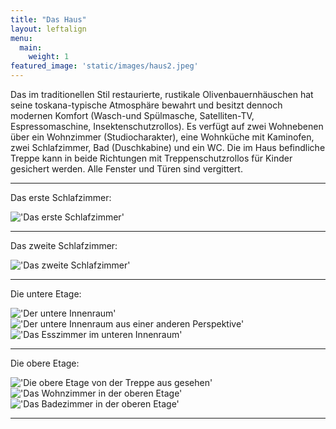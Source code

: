```yaml
---
title: "Das Haus"
layout: leftalign
menu: 
  main:
    weight: 1
featured_image: 'static/images/haus2.jpeg'
---
```

Das im traditionellen Stil restaurierte, rustikale Olivenbauernhäuschen hat seine toskana-typische Atmosphäre bewahrt und besitzt dennoch modernen Komfort (Wasch-und Spülmasche, Satelliten-TV, Espressomaschine, Insektenschutzrollos). Es verfügt auf zwei Wohnebenen über ein Wohnzimmer (Studiocharakter), eine Wohnküche mit Kaminofen, zwei Schlafzimmer, Bad (Duschkabine) und ein WC. Die im Haus befindliche Treppe kann in beide Richtungen mit Treppenschutzrollos für Kinder gesichert werden. Alle Fenster und Türen sind vergittert. 

---


Das erste Schlafzimmer: 

!['Das erste Schlafzimmer'](/static/images/bett.jpeg)
<!--- !['Das erste Schlafzimmer aus einer anderen Perspektive'](/static/images/bett2.jpeg) --->

---

Das zweite Schlafzimmer:


!['Das zweite Schlafzimmer'](/static/images/Schlafzimmer2.jpeg) 
<!--- !['das zweite Schlafzimmer aus einer anderen perspektive'](/static/images/bett4.jpeg) --->

---

Die untere Etage:

!['Der untere Innenraum'](/static/images/innenraum.jpeg)!['Der untere Innenraum aus einer anderen Perspektive'](/static/images/innenraumunten.jpeg) !['Das Esszimmer im unteren Innenraum'](/static/images/esszimmerunten.jpeg)

---

Die obere Etage:

!['Die obere Etage von der Treppe aus gesehen'](/static/images/etage2.jpeg) !['Das Wohnzimmer in der oberen Etage'](/static/images/innenraum2.jpeg) !['Das Badezimmer in der oberen Etage'](/static/images/bad.jpeg)

---